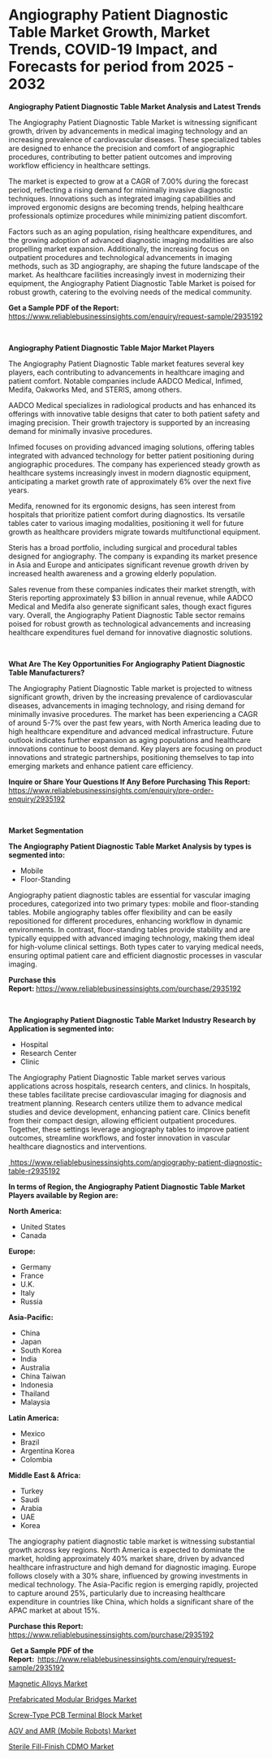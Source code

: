 <p><h1>Angiography Patient Diagnostic Table Market Growth, Market Trends, COVID-19 Impact, and Forecasts for period from 2025 - 2032</h1></p><p><strong>Angiography Patient Diagnostic Table Market Analysis and Latest Trends</strong></p>
<p><p>The Angiography Patient Diagnostic Table Market is witnessing significant growth, driven by advancements in medical imaging technology and an increasing prevalence of cardiovascular diseases. These specialized tables are designed to enhance the precision and comfort of angiographic procedures, contributing to better patient outcomes and improving workflow efficiency in healthcare settings. </p><p>The market is expected to grow at a CAGR of 7.00% during the forecast period, reflecting a rising demand for minimally invasive diagnostic techniques. Innovations such as integrated imaging capabilities and improved ergonomic designs are becoming trends, helping healthcare professionals optimize procedures while minimizing patient discomfort. </p><p>Factors such as an aging population, rising healthcare expenditures, and the growing adoption of advanced diagnostic imaging modalities are also propelling market expansion. Additionally, the increasing focus on outpatient procedures and technological advancements in imaging methods, such as 3D angiography, are shaping the future landscape of the market. As healthcare facilities increasingly invest in modernizing their equipment, the Angiography Patient Diagnostic Table Market is poised for robust growth, catering to the evolving needs of the medical community.</p></p>
<p><strong>Get a Sample PDF of the Report:&nbsp;</strong> <a href="https://www.reliablebusinessinsights.com/enquiry/request-sample/2935192?utm_campaign=1106&utm_medium=2&utm_source=Github&utm_content=ia&utm_term=14032025&utm_id=angiography-patient-diagnostic-table">https://www.reliablebusinessinsights.com/enquiry/request-sample/2935192</a></p>
<p>&nbsp;</p>
<p><strong>Angiography Patient Diagnostic Table Major Market Players</strong></p>
<p><p>The Angiography Patient Diagnostic Table market features several key players, each contributing to advancements in healthcare imaging and patient comfort. Notable companies include AADCO Medical, Infimed, Medifa, Oakworks Med, and STERIS, among others.</p><p>AADCO Medical specializes in radiological products and has enhanced its offerings with innovative table designs that cater to both patient safety and imaging precision. Their growth trajectory is supported by an increasing demand for minimally invasive procedures. </p><p>Infimed focuses on providing advanced imaging solutions, offering tables integrated with advanced technology for better patient positioning during angiographic procedures. The company has experienced steady growth as healthcare systems increasingly invest in modern diagnostic equipment, anticipating a market growth rate of approximately 6% over the next five years.</p><p>Medifa, renowned for its ergonomic designs, has seen interest from hospitals that prioritize patient comfort during diagnostics. Its versatile tables cater to various imaging modalities, positioning it well for future growth as healthcare providers migrate towards multifunctional equipment.</p><p>Steris has a broad portfolio, including surgical and procedural tables designed for angiography. The company is expanding its market presence in Asia and Europe and anticipates significant revenue growth driven by increased health awareness and a growing elderly population.</p><p>Sales revenue from these companies indicates their market strength, with Steris reporting approximately $3 billion in annual revenue, while AADCO Medical and Medifa also generate significant sales, though exact figures vary. Overall, the Angiography Patient Diagnostic Table sector remains poised for robust growth as technological advancements and increasing healthcare expenditures fuel demand for innovative diagnostic solutions.</p></p>
<p>&nbsp;</p>
<p><strong>What Are The Key Opportunities For Angiography Patient Diagnostic Table Manufacturers?</strong></p>
<p><p>The Angiography Patient Diagnostic Table market is projected to witness significant growth, driven by the increasing prevalence of cardiovascular diseases, advancements in imaging technology, and rising demand for minimally invasive procedures. The market has been experiencing a CAGR of around 5-7% over the past few years, with North America leading due to high healthcare expenditure and advanced medical infrastructure. Future outlook indicates further expansion as aging populations and healthcare innovations continue to boost demand. Key players are focusing on product innovations and strategic partnerships, positioning themselves to tap into emerging markets and enhance patient care efficiency.</p></p>
<p><strong>Inquire or Share Your Questions If Any Before Purchasing This Report:</strong> <a href="https://www.reliablebusinessinsights.com/enquiry/pre-order-enquiry/2935192?utm_campaign=1106&utm_medium=2&utm_source=Github&utm_content=ia&utm_term=14032025&utm_id=angiography-patient-diagnostic-table">https://www.reliablebusinessinsights.com/enquiry/pre-order-enquiry/2935192</a></p>
<p>&nbsp;</p>
<p><strong>Market Segmentation</strong></p>
<p><strong>The Angiography Patient Diagnostic Table Market Analysis by types is segmented into:</strong></p>
<p><ul><li>Mobile</li><li>Floor-Standing</li></ul></p>
<p><p>Angiography patient diagnostic tables are essential for vascular imaging procedures, categorized into two primary types: mobile and floor-standing tables. Mobile angiography tables offer flexibility and can be easily repositioned for different procedures, enhancing workflow in dynamic environments. In contrast, floor-standing tables provide stability and are typically equipped with advanced imaging technology, making them ideal for high-volume clinical settings. Both types cater to varying medical needs, ensuring optimal patient care and efficient diagnostic processes in vascular imaging.</p></p>
<p><strong>Purchase this Report:&nbsp;</strong><a href="https://www.reliablebusinessinsights.com/purchase/2935192?utm_campaign=1106&utm_medium=2&utm_source=Github&utm_content=ia&utm_term=14032025&utm_id=angiography-patient-diagnostic-table">https://www.reliablebusinessinsights.com/purchase/2935192</a></p>
<p>&nbsp;</p>
<p><strong>The Angiography Patient Diagnostic Table Market Industry Research by Application is segmented into:</strong></p>
<p><ul><li>Hospital</li><li>Research Center</li><li>Clinic</li></ul></p>
<p><p>The Angiography Patient Diagnostic Table market serves various applications across hospitals, research centers, and clinics. In hospitals, these tables facilitate precise cardiovascular imaging for diagnosis and treatment planning. Research centers utilize them to advance medical studies and device development, enhancing patient care. Clinics benefit from their compact design, allowing efficient outpatient procedures. Together, these settings leverage angiography tables to improve patient outcomes, streamline workflows, and foster innovation in vascular healthcare diagnostics and interventions.</p></p>
<p><a href="https://www.reliablebusinessinsights.com/angiography-patient-diagnostic-table-r2935192?utm_campaign=1106&utm_medium=2&utm_source=Github&utm_content=ia&utm_term=14032025&utm_id=angiography-patient-diagnostic-table">&nbsp;https://www.reliablebusinessinsights.com/angiography-patient-diagnostic-table-r2935192</a></p>
<p><strong>In terms of Region, the Angiography Patient Diagnostic Table Market Players available by Region are:</strong></p>
<p>
    <p> <strong> North America: </strong>
        <ul>
            <li>United States</li>
            <li>Canada</li>
        </ul>
        </p> 
    <p> <strong> Europe: </strong>
        <ul>
            <li>Germany</li>
            <li>France</li>
            <li>U.K.</li>
            <li>Italy</li>
            <li>Russia</li>
        </ul>
        </p> 
    <p> <strong> Asia-Pacific: </strong>
        <ul>
            <li>China</li>
            <li>Japan</li>
            <li>South Korea</li>
            <li>India</li>
            <li>Australia</li>
            <li>China Taiwan</li>
            <li>Indonesia</li>
            <li>Thailand</li>
            <li>Malaysia</li>
        </ul>
        </p> 
    <p> <strong> Latin America: </strong>
        <ul>
            <li>Mexico</li>
            <li>Brazil</li>
            <li>Argentina Korea</li>
            <li>Colombia</li>
        </ul>
        </p> 
    <p> <strong> Middle East & Africa: </strong>
        <ul>
            <li>Turkey</li>
            <li>Saudi</li>
            <li>Arabia</li>
            <li>UAE</li>
            <li>Korea</li>
        </ul>
    </p>
    </p>
<p><p>The angiography patient diagnostic table market is witnessing substantial growth across key regions. North America is expected to dominate the market, holding approximately 40% market share, driven by advanced healthcare infrastructure and high demand for diagnostic imaging. Europe follows closely with a 30% share, influenced by growing investments in medical technology. The Asia-Pacific region is emerging rapidly, projected to capture around 25%, particularly due to increasing healthcare expenditure in countries like China, which holds a significant share of the APAC market at about 15%.</p></p>
<p><strong>Purchase this Report: </strong><a href="https://www.reliablebusinessinsights.com/purchase/2935192?utm_campaign=1106&utm_medium=2&utm_source=Github&utm_content=ia&utm_term=14032025&utm_id=angiography-patient-diagnostic-table">https://www.reliablebusinessinsights.com/purchase/2935192</a></p>
<p>&nbsp;<strong>Get a Sample PDF of the Report:&nbsp;&nbsp;</strong><a href="https://www.reliablebusinessinsights.com/enquiry/request-sample/2935192?utm_campaign=1106&utm_medium=2&utm_source=Github&utm_content=ia&utm_term=14032025&utm_id=angiography-patient-diagnostic-table">https://www.reliablebusinessinsights.com/enquiry/request-sample/2935192</a></p>
<p><strong></strong></p>
<p><p><a href="https://github.com/variothonia/Market-Research-Report-List-1/blob/main/magnetic-alloys-market.md?utm_campaign=1106&utm_medium=2&utm_source=Github&utm_content=ia&utm_term=14032025&utm_id=angiography-patient-diagnostic-table">Magnetic Alloys Market</a></p><p><a href="https://github.com/hutchkloor4x/Market-Research-Report-List-1/blob/main/prefabricated-modular-bridges-market.md?utm_campaign=1106&utm_medium=2&utm_source=Github&utm_content=ia&utm_term=14032025&utm_id=angiography-patient-diagnostic-table">Prefabricated Modular Bridges Market</a></p><p><a href="https://github.com/kimanyuzuga/Market-Research-Report-List-1/blob/main/screw-type-pcb-terminal-block-market.md?utm_campaign=1106&utm_medium=2&utm_source=Github&utm_content=ia&utm_term=14032025&utm_id=angiography-patient-diagnostic-table">Screw-Type PCB Terminal Block Market</a></p><p><a href="https://github.com/berkemiars2j/Market-Research-Report-List-1/blob/main/agv-and-amr-mobile-robots-market.md?utm_campaign=1106&utm_medium=2&utm_source=Github&utm_content=ia&utm_term=14032025&utm_id=angiography-patient-diagnostic-table">AGV and AMR (Mobile Robots) Market</a></p><p><a href="https://github.com/lalkobrinarb/Market-Research-Report-List-1/blob/main/sterile-fill-finish-cdmo-market.md?utm_campaign=1106&utm_medium=2&utm_source=Github&utm_content=ia&utm_term=14032025&utm_id=angiography-patient-diagnostic-table">Sterile Fill-Finish CDMO Market</a></p></p>